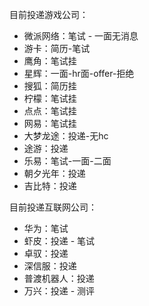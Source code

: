 目前投递游戏公司：

- 微派网络：笔试 - 一面无消息
- 游卡：简历-笔试
- 鹰角：笔试挂
- 星辉：一面-hr面-offer-拒绝
- 搜狐：简历挂
- 柠檬：笔试挂
- 点点：笔试挂
- 网易：笔试挂
- 大梦龙途：投递-无hc
- 途游：投递
- 乐易：笔试-一面-二面
- 朝夕光年：投递
- 吉比特：投递

目前投递互联网公司：

- 华为：笔试
- 虾皮：投递 - 笔试
- 卓驭：投递
- 深信服：投递
- 普渡机器人：投递
- 万兴：投递 - 测评